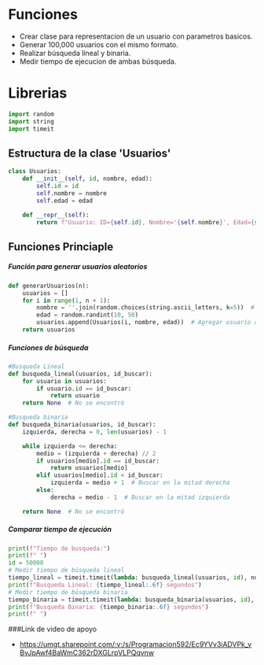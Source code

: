 # Funciones
- Crear clase para representacion de un usuario con parametros basicos.
- Generar 100,000 usuarios con el mismo formato.
- Realizar búsqueda líneal y binaria.
- Medir tiempo de ejecucion de ambas búsqueda.
# Librerias
```python
import random
import string
import timeit
```

## Estructura de la clase 'Usuarios'

```python
class Usuarios:
    def __init__(self, id, nombre, edad):
        self.id = id
        self.nombre = nombre
        self.edad = edad

    def __repr__(self):  
        return f"Usuario: ID={self.id}, Nombre='{self.nombre}', Edad={self.edad}"
```
## Funciones Princiaple
##### Función para generar usuarios aleatorios
```python
def generarUsuarios(n):
    usuarios = []
    for i in range(1, n + 1):
        nombre = ''.join(random.choices(string.ascii_letters, k=5))  # Nombre de 5 letras aleatorias
        edad = random.randint(10, 50)
        usuarios.append(Usuarios(i, nombre, edad))  # Agregar usuario a la lista
    return usuarios
```

##### Funciones de búsqueda
```python
#Busqueda Lineal
def busqueda_lineal(usuarios, id_buscar):
    for usuario in usuarios:
        if usuario.id == id_buscar:
            return usuario  
    return None  # No se encontró

#Busqueda binaria
def busqueda_binaria(usuarios, id_buscar):
    izquierda, derecha = 0, len(usuarios) - 1

    while izquierda <= derecha:
        medio = (izquierda + derecha) // 2
        if usuarios[medio].id == id_buscar:
            return usuarios[medio]  
        elif usuarios[medio].id < id_buscar:
            izquierda = medio + 1  # Buscar en la mitad derecha
        else:
            derecha = medio - 1  # Buscar en la mitad izquierda

    return None  # No se encontró
```

##### Comparar tiempo de ejecución
```python
print(f"Tiempo de busqueda:")
print(f" ")
id = 50000
# Medir tiempo de búsqueda lineal
tiempo_lineal = timeit.timeit(lambda: busqueda_lineal(usuarios, id), number=1)
print(f"Busqueda Lineal: {tiempo_lineal:.6f} segundos")
# Medir tiempo de búsqueda binaria
tiempo_binaria = timeit.timeit(lambda: busqueda_binaria(usuarios, id), number=1)
print(f"Busqueda Binaria: {tiempo_binaria:.6f} segundos")
print(f" ")
```
###Link de video de apoyo 
- https://umgt.sharepoint.com/:v:/s/Programacion592/Ec9YVv3iADVPk_vBvJpAwf4BaWmC362rDXGLrpVLPQqvnw
